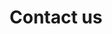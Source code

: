 ---
title: 'Contact us'
layout: 'layouts/contact.html'
permalink: '{{ locale }}/contact/index.html'
eleventyNavigation:
  key: Contact
  parent: Home
  order: 400
contactDetails:
  - title: Industrial Zone, Riche Terre
    link: https://goo.gl/maps/8Yg3zVeBknYB13ap8
    description: Visit our premises and buy stock items, or meet with a sales rep who will assist you. We are open from 8 to 5.
    icon: map
  - title: +230 249 3780
    link: tel:+2302493780
    description: Reach out directly to our sales team by phone or whatsapp for all sales-related inquiries and any additional info.
    icon: comments
  - title: info@performance.mu
    link: info@performance.mu
    description: Send us an email anytime for general enquiries or contact someone directly by emailing firstname@performance.mu
    icon: envelope
---